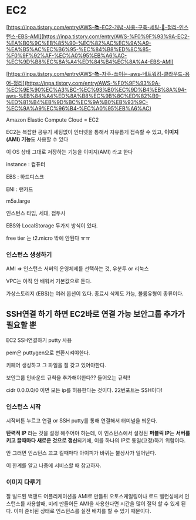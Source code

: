 # EC2

[https://inpa.tistory.com/entry/AWS-📚-EC2-개념-사용-구축-세팅-💯-정리-인스턴스-EBS-AMI](https://inpa.tistory.com/entry/AWS-%F0%9F%93%9A-EC2-%EA%B0%9C%EB%85%90-%EC%82%AC%EC%9A%A9-%EA%B5%AC%EC%B6%95-%EC%84%B8%ED%8C%85-%F0%9F%92%AF-%EC%A0%95%EB%A6%AC-%EC%9D%B8%EC%8A%A4%ED%84%B4%EC%8A%A4-EBS-AMI)

[https://inpa.tistory.com/entry/AWS-📚-자주-쓰이는-aws-네트워킹-클라우드-용어-정리](https://inpa.tistory.com/entry/AWS-%F0%9F%93%9A-%EC%9E%90%EC%A3%BC-%EC%93%B0%EC%9D%B4%EB%8A%94-aws-%EB%84%A4%ED%8A%B8%EC%9B%8C%ED%82%B9-%ED%81%B4%EB%9D%BC%EC%9A%B0%EB%93%9C-%EC%9A%A9%EC%96%B4-%EC%A0%95%EB%A6%AC)

Amazon Elastic Compute Cloud = EC2

EC2는 복잡한 공유기 세팅없이 인터넷을 통해서 자유롭게 접속할 수 있고, **이미지(AMI) 기능**도 사용할 수 있다

이 OS 상태 그대로 저장하는 기능을 이미지(AMI) 라고 한다

instance : 컴퓨터

EBS : 하드디스크

ENI : 랜카드

m5a.large

인스턴스 타입, 세대, 접두사

EBS와 LocalStorage 두가지 방식이 있다.

free tier 는 t2.micro 밖에 안된다 ㅠㅠ

### 인스턴스 생성하기

AMI ⇒ 인스턴스 서버의 운영체제를 선택하는 것, 우분투 or 리눅스

VPC는 아직 안 배워서 기본값으로 둔다.

가상스토리지 (EBS)는 여러 옵션이 있다. 종료시 삭제도 가능, 볼륨유형이 종류이다.

## SSH연결 하기 하면 EC2바로 연결 가능 보안그룹 추가가 필요할 뿐

EC2 SSH연결하기 putty 사용

pem은 puttygen으로 변환시켜야한다.

키페어 생성하고 그 파일을 잘 갖고 있어야한다.

보안그룹 인바운드 규칙을 추가해야한다?? 들어오는 규칙!!

cidr 0.0.0.0/0 이면 모든 ip를 허용한다는 것이다. 22번포트는 SSH이다!

### 인스턴스 시작

시작버튼 누르고 연결 or SSH putty를 통해 연결해서 터미널을 띄운다.

**탄력적 IP** 라는 것을 설정 해주어야 하는데, 이 인스턴스에서 설정된 **퍼블릭 IP**는 **서버를 키고 끌때마다 새로운 것으로 갱신**되기에, 이를 하나의 IP로 통일(고정)하기 위함이다.

안 그러면 인스턴스 끄고 킬때마다 아이피가 바뀌는 불상사가 일어난다.

이 한계를 알고 나중에 서비스할 때 참고하자. 

### 이미지 다루기

잘 빌드된 백앤드 어플리케이션을 AMI로 만들뒤 오토스케일링이나 로드 밸런싱에서 인스턴스를 사용할때, 미리 만들어든 AMI을 사용한다면 시간을 많이 절약 할 수 있게 된다. 이미 준비된 상태로 인스턴스를 실전 배치를 할 수 있기 때문이다.
